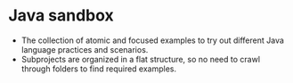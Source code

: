 # Java sandbox

- The collection of atomic and focused examples to try out different Java language practices and scenarios.
- Subprojects are organized in a flat structure, so no need to crawl through folders to find required examples.